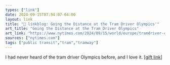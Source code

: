 ```yaml
---
types: ["link"]
date: 2024-09-15T07:54:07-04:00
layout: link
title: "🔗 linkblog: Going the Distance at the Tram Driver Olympics'"
art_title: "Going the Distance at the Tram Driver Olympics"
art_link: "https://www.nytimes.com/2024/09/15/world/europe/tramdriver-competition-frankfurt-tram.html"
sources: ["nytimes.com"]
tags: ["public transit","tram","tramway"]
---
```

I had never heard of the tram driver Olympics before, and I love it. [[gift link](https://www.nytimes.com/2024/09/15/world/europe/tramdriver-competition-frankfurt-tram.html?unlocked_article_code=1.K04.221Z.pq9wvY1hNfne&smid=url-share)]
